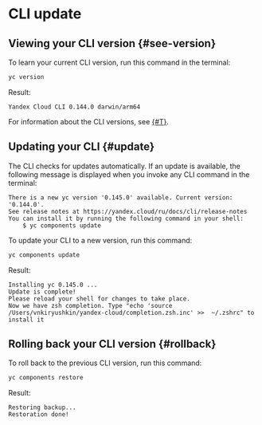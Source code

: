 # CLI update

## Viewing your CLI version {#see-version}

To learn your current CLI version, run this command in the terminal:
    
```bash
yc version
```

Result:

```text
Yandex Cloud CLI 0.144.0 darwin/arm64
```

For information about the CLI versions, see [{#T}](../release-notes.md).

## Updating your CLI {#update}

The CLI checks for updates automatically. If an update is available, the following message is displayed when you invoke any CLI command in the terminal:

```text
There is a new yc version '0.145.0' available. Current version: '0.144.0'.
See release notes at https://yandex.cloud/ru/docs/cli/release-notes
You can install it by running the following command in your shell:
    $ yc components update
```

To update your CLI to a new version, run this command:

```bash
yc components update
```

Result:

```text
Installing yc 0.145.0 ...
Update is complete!
Please reload your shell for changes to take place.
Now we have zsh completion. Type "echo 'source /Users/vnkiryushkin/yandex-cloud/completion.zsh.inc' >>  ~/.zshrc" to install it
```

## Rolling back your CLI version {#rollback}

To roll back to the previous CLI version, run this command:

```bash
yc components restore
```

Result:

```text
Restoring backup...
Restoration done!
```
